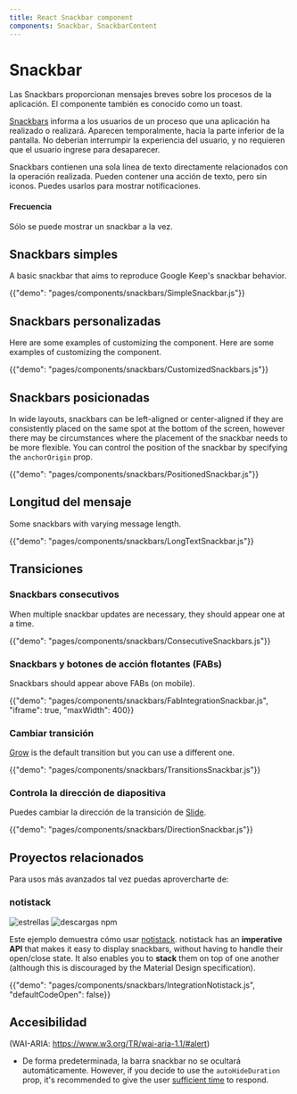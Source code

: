 ```yaml
---
title: React Snackbar component
components: Snackbar, SnackbarContent
---
```


# Snackbar

<p class="description">Las Snackbars proporcionan mensajes breves sobre los procesos de la aplicación. El componente también es conocido como un toast.</p>

[Snackbars](https://material.io/design/components/snackbars.html) informa a los usuarios de un proceso que una aplicación ha realizado o realizará. Aparecen temporalmente, hacia la parte inferior de la pantalla. No deberían interrumpir la experiencia del usuario, y no requieren que el usuario ingrese para desaparecer.

Snackbars contienen una sola línea de texto directamente relacionados con la operación realizada. Pueden contener una acción de texto, pero sin iconos. Puedes usarlos para mostrar notificaciones.

#### Frecuencia

Sólo se puede mostrar un snackbar a la vez.

## Snackbars simples

A basic snackbar that aims to reproduce Google Keep's snackbar behavior.

{{"demo": "pages/components/snackbars/SimpleSnackbar.js"}}

## Snackbars personalizadas

Here are some examples of customizing the component. Here are some examples of customizing the component.

{{"demo": "pages/components/snackbars/CustomizedSnackbars.js"}}

## Snackbars posicionadas

In wide layouts, snackbars can be left-aligned or center-aligned if they are consistently placed on the same spot at the bottom of the screen, however there may be circumstances where the placement of the snackbar needs to be more flexible. You can control the position of the snackbar by specifying the `anchorOrigin` prop.

{{"demo": "pages/components/snackbars/PositionedSnackbar.js"}}

## Longitud del mensaje

Some snackbars with varying message length.

{{"demo": "pages/components/snackbars/LongTextSnackbar.js"}}

## Transiciones

### Snackbars consecutivos

When multiple snackbar updates are necessary, they should appear one at a time.

{{"demo": "pages/components/snackbars/ConsecutiveSnackbars.js"}}

### Snackbars y botones de acción flotantes (FABs)

Snackbars should appear above FABs (on mobile).

{{"demo": "pages/components/snackbars/FabIntegrationSnackbar.js", "iframe": true, "maxWidth": 400}}

### Cambiar transición

[Grow](/components/transitions/#grow) is the default transition but you can use a different one.

{{"demo": "pages/components/snackbars/TransitionsSnackbar.js"}}

### Controla la dirección de diapositiva

Puedes cambiar la dirección de la transición de [Slide](/components/transitions/#slide).

{{"demo": "pages/components/snackbars/DirectionSnackbar.js"}}

## Proyectos relacionados

Para usos más avanzados tal vez puedas aprovercharte de:

### notistack

![estrellas](https://img.shields.io/github/stars/iamhosseindhv/notistack.svg?style=social&label=Stars) ![descargas npm](https://img.shields.io/npm/dm/notistack.svg)

Este ejemplo demuestra cómo usar [notistack](https://github.com/iamhosseindhv/notistack). notistack has an **imperative API** that makes it easy to display snackbars, without having to handle their open/close state. It also enables you to **stack** them on top of one another (although this is discouraged by the Material Design specification).

{{"demo": "pages/components/snackbars/IntegrationNotistack.js", "defaultCodeOpen": false}}

## Accesibilidad

(WAI-ARIA: https://www.w3.org/TR/wai-aria-1.1/#alert)

- De forma predeterminada, la barra snackbar no se ocultará automáticamente. However, if you decide to use the `autoHideDuration` prop, it's recommended to give the user [sufficient time](https://www.w3.org/TR/UNDERSTANDING-WCAG20/time-limits.html) to respond.